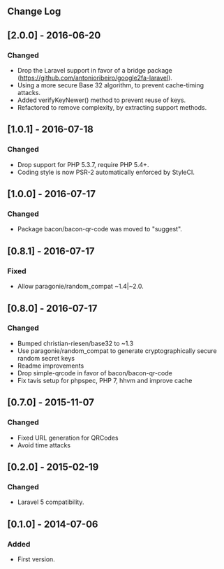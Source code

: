 ## Change Log

## [2.0.0] - 2016-06-20
### Changed
- Drop the Laravel support in favor of a bridge package (https://github.com/antonioribeiro/google2fa-laravel).
- Using a more secure Base 32 algorithm, to prevent cache-timing attacks.  
- Added verifyKeyNewer() method to prevent reuse of keys.
- Refactored to remove complexity, by extracting support methods.

## [1.0.1] - 2016-07-18
### Changed
- Drop support for PHP 5.3.7, require PHP 5.4+. 
- Coding style is now PSR-2 automatically enforced by StyleCI.

## [1.0.0] - 2016-07-17
### Changed
- Package bacon/bacon-qr-code was moved to "suggest". 

## [0.8.1] - 2016-07-17
### Fixed
- Allow paragonie/random_compat ~1.4|~2.0.

## [0.8.0] - 2016-07-17
### Changed
- Bumped christian-riesen/base32 to ~1.3
- Use paragonie/random_compat to generate cryptographically secure random secret keys
- Readme improvements
- Drop simple-qrcode in favor of bacon/bacon-qr-code 
- Fix tavis setup for phpspec, PHP 7, hhvm and improve cache

## [0.7.0] - 2015-11-07
### Changed
- Fixed URL generation for QRCodes
- Avoid time attacks

## [0.2.0] - 2015-02-19
### Changed
- Laravel 5 compatibility.

## [0.1.0] - 2014-07-06
### Added
- First version.
